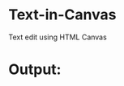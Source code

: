 # Text-in-Canvas                                                    
Text edit using HTML Canvas                                  
<h1>Output:</h1>                                                       


